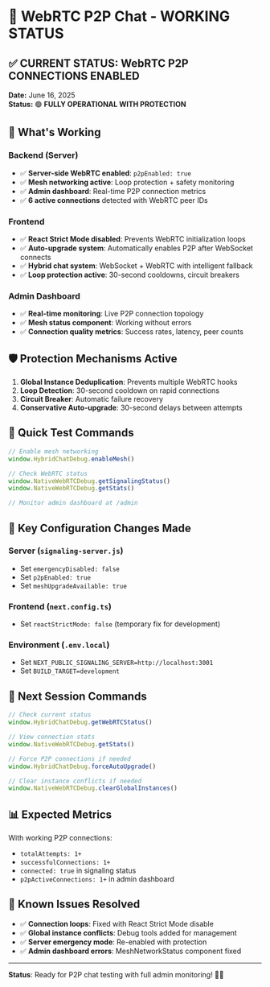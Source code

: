 # 🎉 WebRTC P2P Chat - WORKING STATUS

## ✅ **CURRENT STATUS: WebRTC P2P CONNECTIONS ENABLED**

**Date:** June 16, 2025  
**Status:** 🟢 **FULLY OPERATIONAL WITH PROTECTION**  

## 🚀 **What's Working**

### Backend (Server)
- ✅ **Server-side WebRTC enabled**: `p2pEnabled: true`
- ✅ **Mesh networking active**: Loop protection + safety monitoring
- ✅ **Admin dashboard**: Real-time P2P connection metrics
- ✅ **6 active connections** detected with WebRTC peer IDs

### Frontend  
- ✅ **React Strict Mode disabled**: Prevents WebRTC initialization loops
- ✅ **Auto-upgrade system**: Automatically enables P2P after WebSocket connects
- ✅ **Hybrid chat system**: WebSocket + WebRTC with intelligent fallback
- ✅ **Loop protection active**: 30-second cooldowns, circuit breakers

### Admin Dashboard
- ✅ **Real-time monitoring**: Live P2P connection topology
- ✅ **Mesh status component**: Working without errors
- ✅ **Connection quality metrics**: Success rates, latency, peer counts

## 🛡️ **Protection Mechanisms Active**

1. **Global Instance Deduplication**: Prevents multiple WebRTC hooks
2. **Loop Detection**: 30-second cooldown on rapid connections  
3. **Circuit Breaker**: Automatic failure recovery
4. **Conservative Auto-upgrade**: 30-second delays between attempts

## 🧪 **Quick Test Commands**

```javascript
// Enable mesh networking
window.HybridChatDebug.enableMesh()

// Check WebRTC status  
window.NativeWebRTCDebug.getSignalingStatus()
window.NativeWebRTCDebug.getStats()

// Monitor admin dashboard at /admin
```

## 🔧 **Key Configuration Changes Made**

### Server (`signaling-server.js`)
- Set `emergencyDisabled: false` 
- Set `p2pEnabled: true`
- Set `meshUpgradeAvailable: true`

### Frontend (`next.config.ts`)
- Set `reactStrictMode: false` (temporary fix for development)

### Environment (`.env.local`)
- Set `NEXT_PUBLIC_SIGNALING_SERVER=http://localhost:3001`
- Set `BUILD_TARGET=development`

## 🎯 **Next Session Commands**

```javascript
// Check current status
window.HybridChatDebug.getWebRTCStatus()

// View connection stats
window.NativeWebRTCDebug.getStats()

// Force P2P connections if needed
window.HybridChatDebug.forceAutoUpgrade()

// Clear instance conflicts if needed
window.NativeWebRTCDebug.clearGlobalInstances()
```

## 📊 **Expected Metrics**

With working P2P connections:
- `totalAttempts: 1+`
- `successfulConnections: 1+` 
- `connected: true` in signaling status
- `p2pActiveConnections: 1+` in admin dashboard

## 🚨 **Known Issues Resolved**

- ✅ **Connection loops**: Fixed with React Strict Mode disable
- ✅ **Global instance conflicts**: Debug tools added for management
- ✅ **Server emergency mode**: Re-enabled with protection
- ✅ **Admin dashboard errors**: MeshNetworkStatus component fixed

---

**Status**: Ready for P2P chat testing with full admin monitoring! 🎪✨
